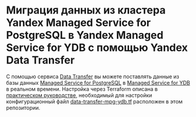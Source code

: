 # Миграция данных из кластера Yandex Managed Service for PostgreSQL в Yandex Managed Service for YDB с помощью Yandex Data Transfer

С помощью сервиса [Data Transfer](https://cloud.yandex.ru/docs/data-transfer) вы можете поставлять данные из базы данных [Managed Service for PostgreSQL](https://cloud.yandex.ru/docs/managed-postgresql) в [Managed Service for YDB](https://cloud.yandex.ru/docs/ydb) в реальном времени. Настройка через Terraform описана в [практическом руководстве](https://cloud.yandex.ru/docs/data-transfer/tutorials/mpg-to-ydb), необходимый для настройки конфигурационный файл [data-transfer-mpg-ydb.tf](data-transfer-mpg-ydb.tf) расположен в этом репозитории.
